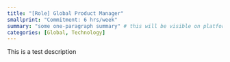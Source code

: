 ```yaml
---
title: "[Role] Global Product Manager"
smallprint: "Commitment: 6 hrs/week"
summary: "some one-paragraph summary" # this will be visible on platforms like LinkedIn when sharing
categories: [Global, Technology]
---
```


This is a test description
